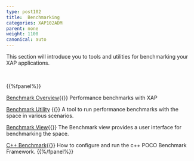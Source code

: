 ```yaml
---
type: post102
title:  Benchmarking
categories: XAP102ADM
parent: none
weight: 1100
canonical: auto
---
```




This section will introduce you to tools and utilities for benchmarking your XAP applications.

<br>

{{%fpanel%}}

[Benchmark Overview](./benchmarking-intro.html){{<wbr>}}
Performance benchmarks with XAP

[Benchmark Utility](./benchmark-utility-cli.html) {{<wbr>}}
A tool to run performance benchmarks with the space in various scenarios.

[Benchmark View](./benchmark-browser.html){{<wbr>}}
The Benchmark view provides a user interface for benchmarking the space.

[C++ Benchmark](./benchmark-c++.html){{<wbr>}}
How to configure and run the c++ POCO Benchmark Framework.
{{%/fpanel%}}
